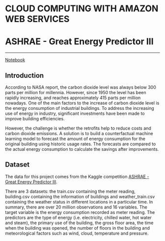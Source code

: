 # CLOUD COMPUTING WITH AMAZON WEB SERVICES

# ASHRAE - Great Energy Predictor III

------------
[Notebook](https://hieu2695.github.io/CC2020-Final-Project/CC2020_Final_Project.html)

## Introduction

According to NASA report, the carbon dioxide level was always below 300 parts per million for millennia. However, since 1950 the level has been rapidly increasing, and reaches approximately 415 parts per million nowadays. One of the main factors to the increase of carbon dioxide level is the energy consumption of industrial buildings. To address the increasing use of energy in industry, significant investments have been made to improve building efficiencies.

However, the challenge is whether the retrofits help to reduce costs and carbon dioxide emissions. A solution is to build a counterfactual machine learning model to forecast the amount of energy consumption for the original building using historic usage rates. The forecasts are compared to the actual energy consumption to calculate the savings after improvements.

## Dataset

The data for this project comes from the Kaggle competition [ASHRAE - Great Energy Predictor III](https://www.kaggle.com/c/ashrae-energy-prediction/data).

There are 3 datasets: the train.csv containing the meter reading, building.csv containing the information of buildings and weather_train.csv containing the weather status in different locations in a particular time. In summary, there are over 20 million observations and 16 variables. The target variable is the energy consumption recorded as meter reading. The predictors are the type of energy (i.e. electricity, chilled water, hot water and steam), the primary use of the building, the gross floor area, the time when the building was opened, the number of floors in the building and meteorological factors such as wind, cloud, temperature and pressure.



